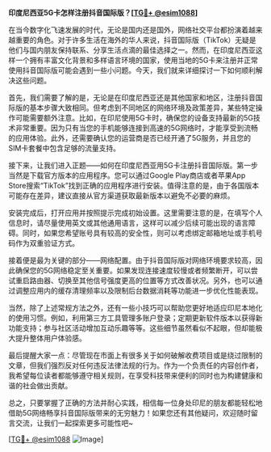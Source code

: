 **印度尼西亚5G卡怎样注册抖音国际版？[[TG💪+ @esim1088](https://t.me/s/esim1088)]**

在当今数字化飞速发展的时代，无论是国内还是国外，网络社交平台都扮演着越来越重要的角色。对于许多生活在海外的华人来说，抖音国际版（TikTok）无疑是他们与国内朋友保持联系、分享生活点滴的最佳选择之一。然而，在印度尼西亚这样一个拥有丰富文化背景和多样语言环境的国家，使用当地的5G卡来注册并正常使用抖音国际版可能会遇到一些小问题。今天，我们就来详细探讨一下如何顺利解决这些问题。

首先，我们需要了解的是，无论是在印度尼西亚还是其他国家和地区，注册抖音国际版的基本步骤大致相同。但考虑到不同地区的网络环境及政策差异，某些特定操作可能需要额外注意。比如，在印尼使用5G卡时，确保您的设备支持最新的5G技术非常重要。因为只有当您的手机能够连接到高速的5G网络时，才能享受到流畅的应用体验。此外，还需要确认您的运营商是否已经开通了5G服务，并且您的SIM卡套餐中包含足够的流量支持。

接下来，让我们进入正题——如何在印度尼西亚用5G卡注册抖音国际版。第一步当然是下载官方版本的应用程序。您可以通过Google Play商店或者苹果App Store搜索“TikTok”找到正确的应用程序进行安装。值得注意的是，由于各国版本可能存在差异，建议直接从官方渠道获取最新版本以避免不必要的麻烦。

安装完成后，打开应用并按照提示完成初始设置。这里需要注意的是，在填写个人信息时，请尽量使用英文或其他通用语言，这样可以减少后续可能出现的语言障碍。同时，如果您希望账号具有较高的安全性，则可以考虑绑定邮箱地址或手机号码作为双重验证方式。

接着便是最为关键的部分——网络配置。由于抖音国际版对网络环境要求较高，因此确保您的5G网络稳定至关重要。如果发现连接速度较慢或者频繁断开，可以尝试重启路由器、切换至其他信号强度更高的位置等方式改善状况。另外，也可以通过调整应用内的缓存清理频率以及限制后台数据消耗等功能进一步优化性能表现。

当然，除了上述常规方法之外，还有一些小技巧可以帮助您更好地适应印尼本地化的使用习惯。例如，利用第三方工具管理多账户登录；定期更新软件版本以获得新功能支持；参与社区活动增加互动乐趣等等。这些细节虽然看似不起眼，但却能极大提升整体用户体验感。

最后提醒大家一点：尽管现在市面上有很多关于如何破解收费项目或是绕过限制的文章，但我们强烈反对任何违反法律法规的行为。作为一个负责任的内容创作者，我希望每位读者都能够遵守相关规则，在享受科技带来便利的同时也为构建健康和谐的社会做出贡献。

总之，只要掌握了正确的方法并耐心实践，相信每一位身处印尼的朋友都能轻松地借助5G网络畅享抖音国际版带来的无穷魅力！如果您还有其他疑问，欢迎随时留言交流，让我们一起探索更多可能性吧~

[[TG💪+ @esim1088](https://t.me/s/esim1088) ![Image](https://i.postimg.cc/4NQfJmqS/Snipaste-2025-05-13-00-14-12.png)]
